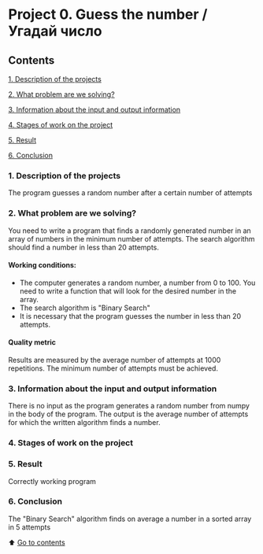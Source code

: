 # Project 0. Guess the number / Угадай число

## Contents
[1. Description of the projects]()

[2. What problem are we solving?]()

[3. Information about the input and output information]()

[4. Stages of work on the project]()

[5. Result]()

[6. Conclusion]()


### 1. Description of the projects
The program guesses a random number after a certain number of attempts


### 2. What problem are we solving?
You need to write a program that finds a randomly generated number in an array of numbers in the minimum number of attempts. The search algorithm should find a number in less than 20 attempts.

#### Working conditions:
- The computer generates a random number, a number from 0 to 100. You need to write a function that will look for the desired number in the array.
- The search algorithm is "Binary Search"
- It is necessary that the program guesses the number in less than 20 attempts.

#### Quality metric
Results are measured by the average number of attempts at 1000 repetitions. The minimum number of attempts must be achieved.

### 3. Information about the input and output information
There is no input as the program generates a random number from numpy in the body of the program.
The output is the average number of attempts for which the written algorithm finds a number.

### 4. Stages of work on the project

### 5. Result
Correctly working program

### 6. Conclusion
The "Binary Search" algorithm finds on average a number in a sorted array in 5 attempts

:arrow_up: [Go to contents](https://github.com/lukashinin/learning_projects/blob/main/project_0/README.md#Contents)